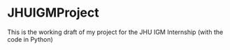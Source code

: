 JHUIGMProject
=============

This is the working draft of my project for the JHU IGM Internship (with the code in Python)
